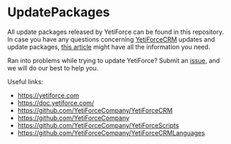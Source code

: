 # UpdatePackages

All update packages released by YetiForce can be found in this repository. In case you have any questions concerning [YetiForceCRM](https://github.com/YetiForceCompany/YetiForceCRM) updates and update packages, [this article](https://yetiforce.com/en/knowledge-base/documentation/implementer-documentation/item/system-update) might have all the information you need. 

Ran into problems while trying to update YetiForce? Submit an [issue](https://github.com/YetiForceCompany/YetiForceCRM/issues), and we will do our best to help you.

Useful links:
- https://yetiforce.com
- https://doc.yetiforce.com/
- https://github.com/YetiForceCompany/YetiForceCRM
- https://github.com/YetiForceCompany
- https://github.com/YetiForceCompany/YetiForceScripts
- https://github.com/YetiForceCompany/YetiForceCRMLanguages
